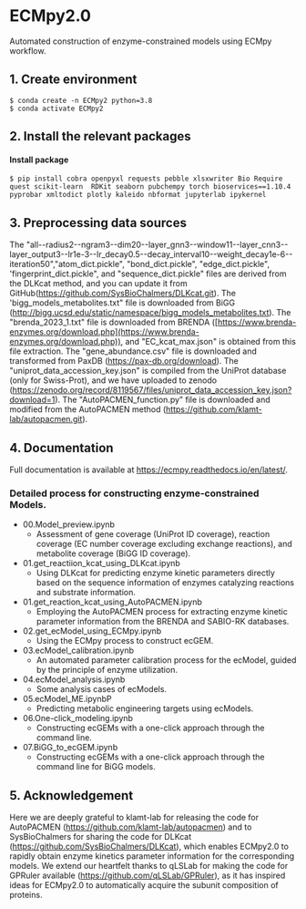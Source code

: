 # ECMpy2.0

Automated construction of enzyme-constrained models using ECMpy workflow.

## 1. Create environment

```shell
$ conda create -n ECMpy2 python=3.8  
$ conda activate ECMpy2
```

## 2. Install the relevant packages

#### Install package

```shell
$ pip install cobra openpyxl requests pebble xlsxwriter Bio Require quest scikit-learn  RDKit seaborn pubchempy torch bioservices==1.10.4 pyprobar xmltodict plotly kaleido nbformat jupyterlab ipykernel
```

## 3. Preprocessing data sources

The "all--radius2--ngram3--dim20--layer_gnn3--window11--layer_cnn3--layer_output3--lr1e-3--lr_decay0.5--decay_interval10--weight_decay1e-6--iteration50","atom_dict.pickle", "bond_dict.pickle", "edge_dict.pickle", 'fingerprint_dict.pickle", and "sequence_dict.pickle" files are derived from the DLKcat method, and you can update it from GitHub(https://github.com/SysBioChalmers/DLKcat.git).
The 'bigg_models_metabolites.txt" file is downloaded from BiGG (http://bigg.ucsd.edu/static/namespace/bigg_models_metabolites.txt).
The "brenda_2023_1.txt" file is downloaded from BRENDA ([https://www.brenda-enzymes.org/download.php](https://www.brenda-enzymes.org/download.php)), and "EC_kcat_max.json" is obtained from this file extraction.
The "gene_abundance.csv" file is downloaded and transformed from PaxDB (https://pax-db.org/download).
The "uniprot_data_accession_key.json" is compiled from the UniProt database (only for Swiss-Prot), and we have uploaded to zenodo (https://zenodo.org/record/8119567/files/uniprot_data_accession_key.json?download=1).
The "AutoPACMEN_function.py" file is downloaded and modified from the AutoPACMEN method (https://github.com/klamt-lab/autopacmen.git).

## 4. Documentation

Full documentation is available at https://ecmpy.readthedocs.io/en/latest/.

### Detailed process for constructing enzyme-constrained Models.

+ 00.Model_preview.ipynb
  + Assessment of gene coverage (UniProt ID coverage), reaction coverage (EC number coverage excluding exchange reactions), and metabolite coverage (BiGG ID coverage).
+ 01.get_reactiion_kcat_using_DLKcat.ipynb
  + Using DLKcat for predicting enzyme kinetic parameters directly based on the sequence information of enzymes catalyzing reactions and substrate information.
+ 01.get_reaction_kcat_using_AutoPACMEN.ipynb
  + Employing the AutoPACMEN process for extracting enzyme kinetic parameter information from the BRENDA and SABIO-RK databases.
+ 02.get_ecModel_using_ECMpy.ipynb
  + Using the ECMpy process to construct ecGEM.
+ 03.ecModel_calibration.ipynb
  + An automated parameter calibration process for the ecModel, guided by the principle of enzyme utilization.
+ 04.ecModel_analysis.ipynb
  + Some analysis cases of ecModels.
+ 05.ecModel_ME.ipynbP
  + Predicting metabolic engineering targets using ecModels.
+ 06.One-click_modeling.ipynb
  + Constructing ecGEMs with a one-click approach through the command line.
+ 07.BiGG_to_ecGEM.ipynb
  + Constructing ecGEMs with a one-click approach through the command line for BiGG models.

## 5. Acknowledgement

Here we are deeply grateful to klamt-lab for releasing the code for AutoPACMEN (https://github.com/klamt-lab/autopacmen) and to SysBioChalmers for sharing the code for DLKcat (https://github.com/SysBioChalmers/DLKcat), which enables ECMpy2.0 to rapidly obtain enzyme kinetics parameter information for the corresponding models. We extend our heartfelt thanks to qLSLab for making the code for GPRuler available (https://github.com/qLSLab/GPRuler), as it has inspired ideas for ECMpy2.0 to automatically acquire the subunit composition of proteins.

